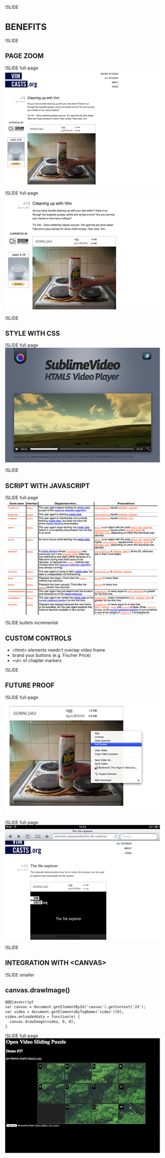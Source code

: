 !SLIDE
# BENEFITS

!SLIDE
## PAGE ZOOM

!SLIDE full-page
![Video at normal size](video-size-normal.png)     

!SLIDE full-page
![Zoomed video](video-size-zoomed.png)     

!SLIDE
## STYLE WITH CSS
!SLIDE full-page
![Sublime video player](sublime-video.png)     

!SLIDE
## SCRIPT WITH JAVASCRIPT
!SLIDE full-page
![Video events api](video-events.png)     

!SLIDE bullets incremental
## CUSTOM CONTROLS

* \<html\> elements needn't overlap video frame
* brand your buttons (e.g. Fischer Price)
* \<ul\> of chapter markers

!SLIDE
## FUTURE PROOF

!SLIDE full-page
![Firefox full screen menu](firefox-fullscreen.png)

 !SLIDE full-page
![Ipad screenshot](ipad-screenshot.png)

!SLIDE
## INTEGRATION WITH \<CANVAS\>

!SLIDE smaller

## canvas.drawImage()

    @@@javascript
    var canvas = document.getElementById('canvas').getContext('2d');
    var video = document.getElementsByTagName('video')[0];
    video.onloadeddata = function(e) {
      canvas.drawImage(video, 0, 0);
    }

!SLIDE full-page
![Tile video game](tile-game.png)

